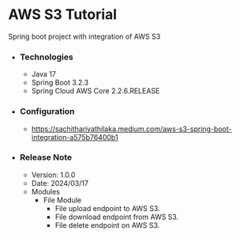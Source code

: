# AWS S3 Tutorial
Spring boot project with integration of AWS S3

* ### Technologies
  * Java 17
  * Spring Boot 3.2.3
  * Spring Cloud AWS Core 2.2.6.RELEASE
  
* ### Configuration
  * https://sachithariyathilaka.medium.com/aws-s3-spring-boot-integration-a575b76400b1
  
* ### Release Note

  * Version: 1.0.0
  * Date: 2024/03/17
  * Modules
    * File Module
      * File upload endpoint to AWS S3.
      * File download endpoint from AWS S3.
      * File delete endpoint on AWS S3.
